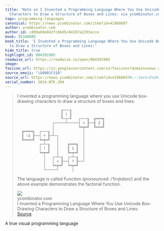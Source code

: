 ```yaml
---
title: 'Note on I Invented a Programming Language Where You Use Unicode Box-Drawing
  Characters to Draw a Structure of Boxes and Lines: via ycombinator.com'
tags: programming-languages
canonical: https://news.ycombinator.com/item?id=41968697
author: ycombinator.com
author_id: cd99ab9e042fc66d5c84197a2293acce
book: 45348805
book_title: 'I Invented a Programming Language Where You Use Unicode Box-Drawing Characters
  to Draw a Structure of Boxes and Lines:'
hide_title: true
highlight_id: 804391905
readwise_url: https://readwise.io/open/804391905
image:
favicon_url: https://s2.googleusercontent.com/s2/favicons?domain=news.ycombinator.com
source_emoji: "\U0001F310"
source_url: https://news.ycombinator.com/item?id=41968697#:~:text=I%20invented%20a,the%20factorial%20function.
serial_number: 2024.NTE.204
---
```

> I invented a programming language where you use Unicode box-drawing characters to draw a structure of boxes and lines:
> 
>                         ╓───╖
>                         ║ ! ║
>                         ╙─┬─╜   ┌───╖  ╔═══╗
>                     ┌─────┴─────┤ > ╟──╢ 2 ║
>                     │           ╘═╤═╝  ╚═══╝
>       ╔════╗  ┌───╖ │             │
>       ║ −1 ╟──┤ + ╟─┴─┐           │
>       ╚════╝  ╘═╤═╝   │           │
>               ┌─┴─╖   │    ╔═══╗  │
>               │ ! ║   │    ║ 1 ║  │
>               ╘═╤═╝   │    ╚═╤═╝  │
>                 │   ┌─┴─╖  ┌─┴─╖  │
>                 │   │ × ╟──┤ ? ╟──┘
>                 │   ╘═╤═╝  ╘═╤═╝
>                 └─────┘      │
>     
> 
> The language is called Funciton (pronounced: /ˈfʌŋkɪtɒn/) and the above example demonstrates the factorial function.
> <div class="quoteback-footer"><div class="quoteback-avatar"><img class="mini-favicon" src="https://s2.googleusercontent.com/s2/favicons?domain=news.ycombinator.com"></div><div class="quoteback-metadata"><div class="metadata-inner"><span style="display:none">FROM:</span><div aria-label="ycombinator.com" class="quoteback-author"> ycombinator.com</div><div aria-label="I Invented a Programming Language Where You Use Unicode Box-Drawing Characters to Draw a Structure of Boxes and Lines:" class="quoteback-title"> I Invented a Programming Language Where You Use Unicode Box-Drawing Characters to Draw a Structure of Boxes and Lines:</div></div></div><div class="quoteback-backlink"><a target="_blank" aria-label="go to the full text of this quotation" rel="noopener" href="https://news.ycombinator.com/item?id=41968697#:~:text=I%20invented%20a,the%20factorial%20function." class="quoteback-arrow"> Source</a></div></div>

A true visual programming language